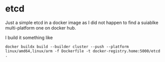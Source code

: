 # etcd
Just a simple etcd in a docker image as I did not happen to find a suiablke multi-platform one on docker hub.

I build it something like
```
docker buildx build --builder cluster --push --platform linux/amd64,linux/arm -f Dockerfile -t docker-registry.home:5000/etcd .

```
